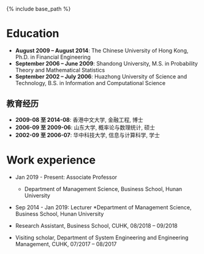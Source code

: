 

{% include base_path %}

Education
======
* **August 2009 – August 2014**: The Chinese University of Hong Kong, Ph.D. in Financial Engineering  
* **September 2006 – June 2009**: Shandong University, M.S. in Probability Theory and Mathematical Statistics  
* **September 2002 – July 2006**: Huazhong University of Science and Technology, B.S. in Information and Computational Science 
## 教育经历
* **2009-08 至 2014-08**: 香港中文大学, 金融工程, 博士  
* **2006-09 至 2009-06**: 山东大学, 概率论与数理统计, 硕士  
* **2002-09 至 2006-07**: 华中科技大学, 信息与计算科学, 学士

Work experience
======
* Jan 2019 - Present: Associate Professor
  * Department of Management Science, Business School, Hunan University

* Sep 2014 - Jan 2019: Lecturer
  *Department of Management Science, Business School, Hunan University
 
*  Research Assistant, Business School, CUHK, 08/2018 – 09/2018
*  Visiting scholar, Department of System Engineering and Engineering Management, CUHK, 07/2017 – 08/2017

